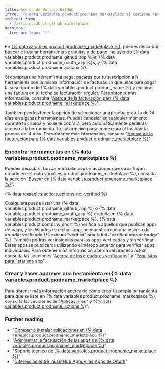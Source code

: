 ```yaml
---
title: Acerca de Mercado GitHub
intro: '{% data variables.product.prodname_marketplace %} contiene herramientas que adicionan funcionalidad y mejoran tu flujo de trabajo.'
redirect_from:
  - /articles/about-github-marketplace
versions:
  free-pro-team: '*'
---
```


En [{% data variables.product.prodname_marketplace %}](https://github.com/marketplace), puedes descubrir, buscar e instalar herramientas gratuitas y de pago, incluyendo {% data variables.product.prodname_github_app %}s, {% data variables.product.prodname_oauth_app %}s, y {% data variables.product.prodname_actions %}.

Si compras una herramienta paga, pagarás por tu suscripción a la herramienta con la misma información de facturación que usas para pagar la suscripción de {% data variables.product.product_name %} y recibirás una factura en tu fecha de facturación regular. Para obtener más información, consulta "[Acerca de la facturación para {% data variables.product.prodname_marketplace %}](/articles/about-billing-for-github-marketplace)".

También puedes tener la opción de seleccionar una prueba gratuita de 14 días en algunas herramientas. Puedes cancelar en cualquier momento durante tu prueba y no se te cobrará, pero automáticamente perderás acceso a la herramienta. Tu suscripción paga comenzará al finalizar la prueba de 14 días. Para obtener más información, consulta "[Acerca de la facturación para {% data variables.product.prodname_marketplace %}](/articles/about-billing-for-github-marketplace)".

### Encontrar herramientas en {% data variables.product.prodname_marketplace %}

Puedes descubrir, buscar e instalar apps y acciones que otros hayan creado en {% data variables.product.prodname_marketplace %}, consulta la sección "[Buscar en {% data variables.product.prodname_marketplace %}](/github/searching-for-information-on-github/searching-github-marketplace)".

{% data reusables.actions.actions-not-verified %}

Cualquiera puede listar una {% data variables.product.prodname_github_app %} o {% data variables.product.prodname_oauth_app %} gratuita en {% data variables.product.prodname_marketplace %}. {% data variables.product.company_short %} verifica a aquellos que publican apps de pago, y los listados de dichas apps se muestran con una insignia de creador verificado {% octicon "verified" aria-label="Verified creator badge" %}. También podrás ver insignias para las apps verificadas y sin verificar. Estas apps se publicaron utilizando el método anterior para verificar apps individuales. Para obtener más información acerca del proceso actual, consulta las secciones "[Acerca de los creadores verificados](/developers/github-marketplace/about-verified-creators)" y "[Requisitos para listar una app](/developers/github-marketplace/requirements-for-listing-an-app)".

### Crear y hacer aparecer una herramienta en {% data variables.product.prodname_marketplace %}

Para obtener más información acerca de cómo crear tu propia herramienta para que se liste en {% data variables.product.prodname_marketplace %}, consulta las secciones de "[Aplicaciones](/developers/apps)" y "[{% data variables.product.prodname_actions %}](/actions)".

### Further reading

- "[Comprar e instalar aplicaciones en {% data variables.product.prodname_marketplace %}](/articles/purchasing-and-installing-apps-in-github-marketplace)"
- "[Administrar la facturación de las apps de {% data variables.product.prodname_marketplace %}](/articles/managing-billing-for-github-marketplace-apps)"
- "[Soporte técnico de {% data variables.product.prodname_marketplace %}](/articles/github-marketplace-support)"
- "[Diferencias entre las GitHub Apps y las Apps de OAuth](/developers/apps/differences-between-github-apps-and-oauth-apps)"
